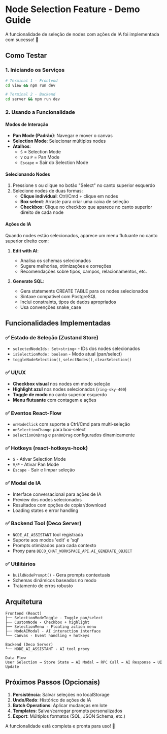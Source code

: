# Node Selection Feature - Demo Guide

A funcionalidade de seleção de nodes com ações de IA foi implementada com sucesso! 🎉

## Como Testar

### 1. Iniciando os Serviços
```bash
# Terminal 1 - Frontend
cd view && npm run dev

# Terminal 2 - Backend
cd server && npm run dev
```

### 2. Usando a Funcionalidade

#### Modos de Interação
- **Pan Mode (Padrão)**: Navegar e mover o canvas
- **Selection Mode**: Selecionar múltiplos nodes
- **Atalhos**: 
  - `S` = Selection Mode
  - `V` ou `P` = Pan Mode  
  - `Escape` = Sair do Selection Mode

#### Selecionando Nodes
1. Pressione `S` ou clique no botão "Select" no canto superior esquerdo
2. Selecione nodes de duas formas:
   - **Clique individual**: Ctrl/Cmd + clique em nodes
   - **Box select**: Arraste para criar uma caixa de seleção
   - **Checkbox**: Clique no checkbox que aparece no canto superior direito de cada node

#### Ações de IA
Quando nodes estão selecionados, aparece um menu flutuante no canto superior direito com:

1. **Edit with AI**: 
   - Analisa os schemas selecionados
   - Sugere melhorias, otimizações e correções
   - Recomendações sobre tipos, campos, relacionamentos, etc.

2. **Generate SQL**:
   - Gera statements CREATE TABLE para os nodes selecionados
   - Sintaxe compatível com PostgreSQL
   - Inclui constraints, tipos de dados apropriados
   - Usa convenções snake_case

## Funcionalidades Implementadas

### ✅ Estado de Seleção (Zustand Store)
- `selectedNodeIds: Set<string>` - IDs dos nodes selecionados
- `isSelectionMode: boolean` - Modo atual (pan/select)
- `toggleNodeSelection()`, `selectNodes()`, `clearSelection()`

### ✅ UI/UX
- **Checkbox visual** nos nodes em modo seleção
- **Highlight azul** nos nodes selecionados (`ring-sky-400`)
- **Toggle de modo** no canto superior esquerdo
- **Menu flutuante** com contagem e ações

### ✅ Eventos React-Flow
- `onNodeClick` com suporte a Ctrl/Cmd para multi-seleção
- `onSelectionChange` para box-select
- `selectionOnDrag` e `panOnDrag` configurados dinamicamente

### ✅ Hotkeys (react-hotkeys-hook)
- `S` - Ativar Selection Mode
- `V/P` - Ativar Pan Mode
- `Escape` - Sair e limpar seleção

### ✅ Modal de IA
- Interface conversacional para ações de IA
- Preview dos nodes selecionados
- Resultados com opções de copiar/download
- Loading states e error handling

### ✅ Backend Tool (Deco Server)
- `NODE_AI_ASSISTANT` tool registrada
- Suporte aos modos 'edit' e 'sql'
- Prompts otimizados para cada contexto
- Proxy para `DECO_CHAT_WORKSPACE_API.AI_GENERATE_OBJECT`

### ✅ Utilitários
- `buildNodePrompt()` - Gera prompts contextuais
- Schemas dinâmicos baseados no modo
- Tratamento de erros robusto

## Arquitetura

```
Frontend (React)
├── SelectionModeToggle - Toggle pan/select
├── CustomNode - Checkbox + highlight
├── SelectionMenu - Floating action menu  
├── NodeAIModal - AI interaction interface
└── Canvas - Event handling + hotkeys

Backend (Deco Server)
└── NODE_AI_ASSISTANT - AI tool proxy

Data Flow
User Selection → Store State → AI Modal → RPC Call → AI Response → UI Update
```

## Próximos Passos (Opcionais)

1. **Persistência**: Salvar seleções no localStorage
2. **Undo/Redo**: Histórico de ações de IA
3. **Batch Operations**: Aplicar mudanças em lote
4. **Templates**: Salvar/carregar prompts personalizados
5. **Export**: Múltiplos formatos (SQL, JSON Schema, etc.)

A funcionalidade está completa e pronta para uso! 🚀